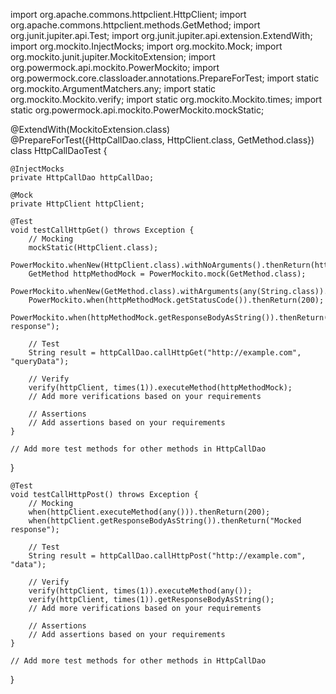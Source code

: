 import org.apache.commons.httpclient.HttpClient;
import org.apache.commons.httpclient.methods.GetMethod;
import org.junit.jupiter.api.Test;
import org.junit.jupiter.api.extension.ExtendWith;
import org.mockito.InjectMocks;
import org.mockito.Mock;
import org.mockito.junit.jupiter.MockitoExtension;
import org.powermock.api.mockito.PowerMockito;
import org.powermock.core.classloader.annotations.PrepareForTest;
import static org.mockito.ArgumentMatchers.any;
import static org.mockito.Mockito.verify;
import static org.mockito.Mockito.times;
import static org.powermock.api.mockito.PowerMockito.mockStatic;

@ExtendWith(MockitoExtension.class)
@PrepareForTest({HttpCallDao.class, HttpClient.class, GetMethod.class})
class HttpCallDaoTest {

    @InjectMocks
    private HttpCallDao httpCallDao;

    @Mock
    private HttpClient httpClient;

    @Test
    void testCallHttpGet() throws Exception {
        // Mocking
        mockStatic(HttpClient.class);
        PowerMockito.whenNew(HttpClient.class).withNoArguments().thenReturn(httpClient);
        GetMethod httpMethodMock = PowerMockito.mock(GetMethod.class);
        PowerMockito.whenNew(GetMethod.class).withArguments(any(String.class)).thenReturn(httpMethodMock);
        PowerMockito.when(httpMethodMock.getStatusCode()).thenReturn(200);
        PowerMockito.when(httpMethodMock.getResponseBodyAsString()).thenReturn("Mocked response");

        // Test
        String result = httpCallDao.callHttpGet("http://example.com", "queryData");

        // Verify
        verify(httpClient, times(1)).executeMethod(httpMethodMock);
        // Add more verifications based on your requirements

        // Assertions
        // Add assertions based on your requirements
    }

    // Add more test methods for other methods in HttpCallDao
}


    @Test
    void testCallHttpPost() throws Exception {
        // Mocking
        when(httpClient.executeMethod(any())).thenReturn(200);
        when(httpClient.getResponseBodyAsString()).thenReturn("Mocked response");

        // Test
        String result = httpCallDao.callHttpPost("http://example.com", "data");

        // Verify
        verify(httpClient, times(1)).executeMethod(any());
        verify(httpClient, times(1)).getResponseBodyAsString();
        // Add more verifications based on your requirements

        // Assertions
        // Add assertions based on your requirements
    }

    // Add more test methods for other methods in HttpCallDao
}
